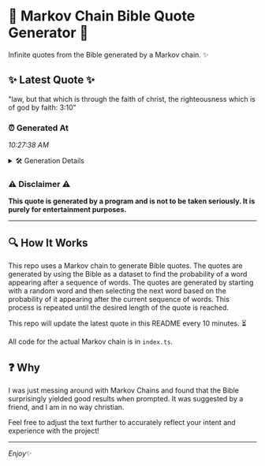 # 📖 Markov Chain Bible Quote Generator 📖

Infinite quotes from the Bible generated by a Markov chain. ✨

## ✨ Latest Quote ✨
"law, but that which is through the faith of christ, the righteousness which is of god by faith: 3:10"

### ⏰ Generated At
*10:27:38 AM*

<details>
    <summary>🛠️ Generation Details</summary>
    <p>
        <strong>🌱 Seed:</strong> law,<br>
        <strong>🔄 Iterations:</strong> 18<br>
        <strong>📜 Context History:</strong><br>[ law, ]: but<br>[ law,, but ]: that<br>[ law,, but, that ]: which<br>[ law,, but, that, which ]: is<br>[ law,, but, that, which, is ]: through<br>[ law,, but, that, which, is, through ]: the<br>[ but, that, which, is, through, the ]: faith<br>[ that, which, is, through, the, faith ]: of<br>[ which, is, through, the, faith, of ]: christ,<br>[ is, through, the, faith, of, christ, ]: the<br>[ through, the, faith, of, christ,, the ]: righteousness<br>[ the, faith, of, christ,, the, righteousness ]: which<br>[ faith, of, christ,, the, righteousness, which ]: is<br>[ of, christ,, the, righteousness, which, is ]: of<br>[ christ,, the, righteousness, which, is, of ]: god<br>[ the, righteousness, which, is, of, god ]: by<br>[ righteousness, which, is, of, god, by ]: faith:<br>[ which, is, of, god, by, faith: ]: 3:10<br>
    </p>
</details>

### ⚠️ Disclaimer ⚠️
**This quote is generated by a program and is not to be taken seriously. It is purely for entertainment purposes.**

---

## 🔍 How It Works

This repo uses a Markov chain to generate Bible quotes. The quotes are generated by using the Bible as a dataset to find the probability of a word appearing after a sequence of words. The quotes are generated by starting with a random word and then selecting the next word based on the probability of it appearing after the current sequence of words. This process is repeated until the desired length of the quote is reached.

This repo will update the latest quote in this README every 10 minutes. ⏳

All code for the actual Markov chain is in `index.ts`.

## ❓ Why

I was just messing around with Markov Chains and found that the Bible surprisingly yielded good results when prompted. 
It was suggested by a friend, and I am in no way christian.

Feel free to adjust the text further to accurately reflect your intent and experience with the project!

---

*Enjoy*✨
